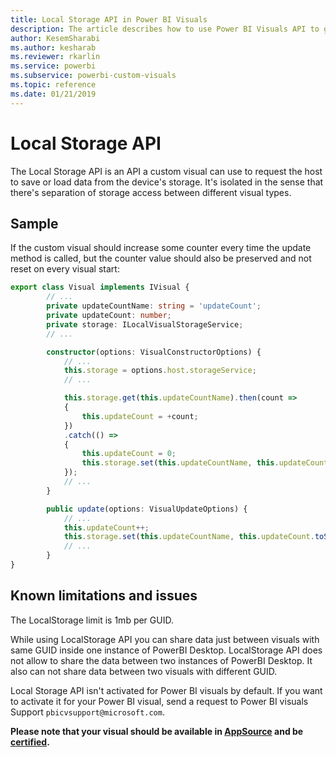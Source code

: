 ```yaml
---
title: Local Storage API in Power BI Visuals
description: The article describes how to use Power BI Visuals API to get access to browser local storage.
author: KesemSharabi
ms.author: kesharab
ms.reviewer: rkarlin
ms.service: powerbi
ms.subservice: powerbi-custom-visuals
ms.topic: reference
ms.date: 01/21/2019
---
```


# Local Storage API

The Local Storage API is an API a custom visual can use to request the host to save or load data from the device's storage. It's isolated in the sense that there's separation of storage access between different visual types.

## Sample

If the custom visual should increase some counter every time the update method is called, but the counter value should also be preserved and not reset on every visual start:

```typescript
export class Visual implements IVisual {
        // ...
        private updateCountName: string = 'updateCount';
        private updateCount: number;
        private storage: ILocalVisualStorageService;
        // ...

        constructor(options: VisualConstructorOptions) {
            // ...
            this.storage = options.host.storageService;
            // ...

            this.storage.get(this.updateCountName).then(count =>
            {
                this.updateCount = +count;
            })
            .catch(() =>
            {
                this.updateCount = 0;
                this.storage.set(this.updateCountName, this.updateCount.toString());
            });
            // ...
        }

        public update(options: VisualUpdateOptions) {
            // ...
            this.updateCount++;
            this.storage.set(this.updateCountName, this.updateCount.toString());
            // ...
        }
}
```

## Known limitations and issues

The LocalStorage limit is 1mb per GUID.

While using LocalStorage API you can share data just between visuals with same GUID inside one instance of PowerBI Desktop. LocalStorage API does not allow to share the datа between two instances of PowerBI Desktop. It also can not share data between two visuals with different GUID.

Local Storage API isn't activated for Power BI visuals by default. If you want to activate it for your Power BI visual, send a request to Power BI visuals Support `pbicvsupport@microsoft.com`.

**Please note that your visual should be available in [AppSource](https://appsource.microsoft.com/en-us/marketplace/apps?product=power-bi-visuals) and be [certified](https://powerbi.microsoft.com/en-us/documentation/powerbi-custom-visuals-certified/).**

